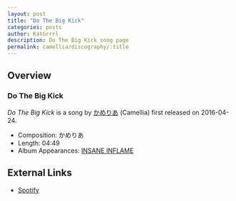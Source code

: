 ```yaml
---
layout: post
title: "Do The Big Kick"
categories: posts
author: KatGrrrl
description: Do The Big Kick song page
permalink: camellia/discography/:title
---
```


## Overview

### Do The Big Kick

*Do The Big Kick* is a song by [かめりあ](/camellia) (Camellia) first released on 2016-04-24.

* Composition: かめりあ
* Length: 04:49
* Album Appearances: [INSANE INFLAME](/camellia/albums/INSANE-INFLAME)

## External Links

* [Spotify](https://open.spotify.com/track/2tN3vOAJoOYygsz6jN6TCp?si=7908531d489f440b)
